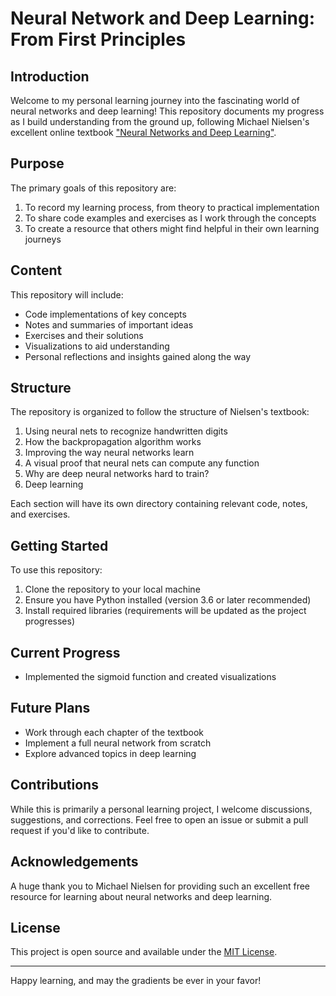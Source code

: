 # Neural Network and Deep Learning: From First Principles

## Introduction

Welcome to my personal learning journey into the fascinating world of neural networks and deep learning! This repository documents my progress as I build understanding from the ground up, following Michael Nielsen's excellent online textbook ["Neural Networks and Deep Learning"](http://neuralnetworksanddeeplearning.com/index.html).

## Purpose

The primary goals of this repository are:

1. To record my learning process, from theory to practical implementation
2. To share code examples and exercises as I work through the concepts
3. To create a resource that others might find helpful in their own learning journeys

## Content

This repository will include:

- Code implementations of key concepts
- Notes and summaries of important ideas
- Exercises and their solutions
- Visualizations to aid understanding
- Personal reflections and insights gained along the way

## Structure

The repository is organized to follow the structure of Nielsen's textbook:

1. Using neural nets to recognize handwritten digits
2. How the backpropagation algorithm works
3. Improving the way neural networks learn
4. A visual proof that neural nets can compute any function
5. Why are deep neural networks hard to train?
6. Deep learning

Each section will have its own directory containing relevant code, notes, and exercises.

## Getting Started

To use this repository:

1. Clone the repository to your local machine
2. Ensure you have Python installed (version 3.6 or later recommended)
3. Install required libraries (requirements will be updated as the project progresses)

## Current Progress

- Implemented the sigmoid function and created visualizations

## Future Plans

- Work through each chapter of the textbook
- Implement a full neural network from scratch
- Explore advanced topics in deep learning

## Contributions

While this is primarily a personal learning project, I welcome discussions, suggestions, and corrections. Feel free to open an issue or submit a pull request if you'd like to contribute.

## Acknowledgements

A huge thank you to Michael Nielsen for providing such an excellent free resource for learning about neural networks and deep learning.

## License

This project is open source and available under the [MIT License](LICENSE).

---

Happy learning, and may the gradients be ever in your favor!